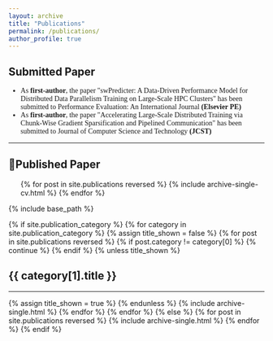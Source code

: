 ```yaml
---
layout: archive
title: "Publications"
permalink: /publications/
author_profile: true
---
```


<h2 >Submitted Paper</h2>
<div style="font-family: 'Times New Roman', Times, serif;">
<ul>
<li>As <strong>first-author</strong>, the paper "swPredicter: A Data-Driven Performance Model for Distributed Data Parallelism Training on Large-Scale HPC Clusters" has been submitted to Performance Evaluation: An International Journal <strong>(Elsevier PE)</strong></li>
<li>As <strong>first-author</strong>, the paper "Accelerating Large-Scale Distributed Training via Chunk-Wise Gradient Sparsification and Pipelined Communication" has been submitted to Journal of Computer Science and Technology  <strong>(JCST)</strong></li>
</ul>
</div>

********************************************************

<h2>📝Published Paper</h2>
<ul>{% for post in site.publications reversed %}
  {% include archive-single-cv.html %}
  {% endfor %}</ul>



<!-- {% if site.author.googlescholar %}
  <div class="wordwrap">You can also find my articles on <a href="{{site.author.googlescholar}}">my Google Scholar profile</a>.</div>
{% endif %} -->

{% include base_path %}

<!-- New style rendering if publication categories are defined -->
{% if site.publication_category %}
  {% for category in site.publication_category  %}
    {% assign title_shown = false %}
    {% for post in site.publications reversed %}
      {% if post.category != category[0] %}
        {% continue %}
      {% endif %}
      {% unless title_shown %}
        <h2>{{ category[1].title }}</h2><hr />
        {% assign title_shown = true %}
      {% endunless %}
      {% include archive-single.html %}
    {% endfor %}
  {% endfor %}
{% else %}
  {% for post in site.publications reversed %}
    {% include archive-single.html %}
  {% endfor %}
{% endif %}


